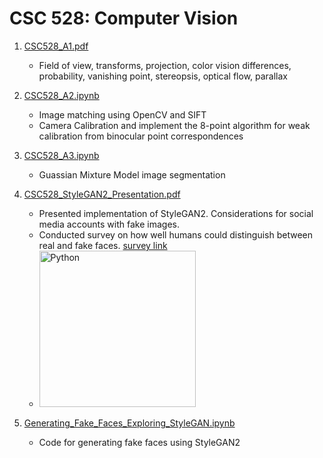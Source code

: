 # CSC 528: Computer Vision
1. [CSC528_A1.pdf](https://github.com/AlexTeboul/msds/blob/main/csc528-computer-vision/CSC528_A1.pdf)
    * Field of view, transforms, projection, color vision differences, probability, vanishing point, stereopsis, optical flow, parallax
2. [CSC528_A2.ipynb](https://github.com/AlexTeboul/msds/blob/main/csc528-computer-vision/CSC528_A2.ipynb)
    * Image matching using OpenCV and SIFT
    * Camera Calibration and implement the 8-point algorithm for weak calibration from binocular point correspondences
3. [CSC528_A3.ipynb](https://github.com/AlexTeboul/msds/blob/main/csc528-computer-vision/CSC528_A3.ipynb)
    * Guassian Mixture Model image segmentation
4. [CSC528_StyleGAN2_Presentation.pdf](https://github.com/AlexTeboul/msds/blob/main/csc528-computer-vision/CSC528_StyleGAN2_Presentation.pdf)
    * Presented implementation of StyleGAN2. Considerations for social media accounts with fake images. 
    * Conducted survey on how well humans could distinguish between real and fake faces. [survey link](https://forms.gle/PtkxHrUdeBJvmcXMA)
    * <a href="https://forms.gle/PtkxHrUdeBJvmcXMA"> <img alt="Python" src="https://i.postimg.cc/V61PhSFT/Screen-Shot-2022-03-15-at-3-11-40-PM.png" height="250"></a>   

5. [Generating_Fake_Faces_Exploring_StyleGAN.ipynb](https://github.com/AlexTeboul/msds/blob/main/csc528-computer-vision/Generating_Fake_Faces_Exploring_StyleGAN.ipynb)
    * Code for generating fake faces using StyleGAN2
